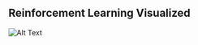 ## Reinforcement Learning Visualized

![Alt Text](https://media.giphy.com/media/vFKqnCdLPNOKc/giphy.gif)

